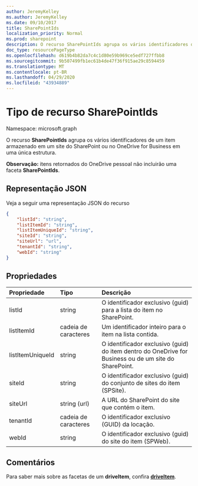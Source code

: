 ```yaml
---
author: JeremyKelley
ms.author: JeremyKelley
ms.date: 09/10/2017
title: SharePointIds
localization_priority: Normal
ms.prod: sharepoint
description: O recurso SharePointIds agrupa os vários identificadores de um item armazenado em um site do SharePoint ou no OneDrive for Business em uma única estrutura.
doc_type: resourcePageType
ms.openlocfilehash: d619b4b82da7c4c1d80e59b969ce5edf727ffbb8
ms.sourcegitcommit: 9b507499fb1ec61b4de47f36f915ae29c8594459
ms.translationtype: MT
ms.contentlocale: pt-BR
ms.lasthandoff: 04/29/2020
ms.locfileid: "43934889"
---
```

# <a name="sharepointids-resource-type"></a>Tipo de recurso SharePointIds

Namespace: microsoft.graph

O recurso **SharePointIds** agrupa os vários identificadores de um item armazenado em um site do SharePoint ou no OneDrive for Business em uma única estrutura.

**Observação:** itens retornados do OneDrive pessoal não incluirão uma faceta **SharePointIds**.

## <a name="json-representation"></a>Representação JSON

Veja a seguir uma representação JSON do recurso

<!-- {
  "blockType": "resource",
  "optionalProperties": [ "listId", "listItemId", "listItemUniqueId", "siteId", "siteUrl", "webId" ],
  "@odata.type": "microsoft.graph.sharepointIds"
}-->

```json
{
    "listId": "string",
    "listItemId": "string",
    "listItemUniqueId": "string",
    "siteId": "string",
    "siteUrl": "url",
    "tenantId": "string",
    "webId": "string"
}
```

## <a name="properties"></a>Propriedades

| Propriedade         | Tipo         | Descrição
|:-----------------|:-------------|:-------------------------------------------
| listId           | string       | O identificador exclusivo (guid) para a lista do item no SharePoint.
| listItemId       | cadeia de caracteres       | Um identificador inteiro para o item na lista contida.
| listItemUniqueId | string       | O identificador exclusivo (guid) do item dentro do OneDrive for Business ou de um site do SharePoint.
| siteId           | string       | O identificador exclusivo (guid) do conjunto de sites do item (SPSite).
| siteUrl          | string (url) | A URL do SharePoint do site que contém o item.
| tenantId         | cadeia de caracteres       | O identificador exclusivo (GUID) da locação.
| webId            | string       | O identificador exclusivo (guid) do site do item (SPWeb).

## <a name="remarks"></a>Comentários

Para saber mais sobre as facetas de um **driveItem**, confira [**driveItem**](driveitem.md).



<!-- uuid: 8fcb5dbc-d5aa-4681-8e31-b001d5168d79
2015-10-25 14:57:30 UTC -->
<!-- {
  "type": "#page.annotation",
  "description": "The SharepointIds facet provides Sharepoint ids associated with an item.",
  "keywords": "item, unique, id, csom, facet",
  "section": "documentation",
  "tocPath": "Facets/SharepointIds"
} -->
